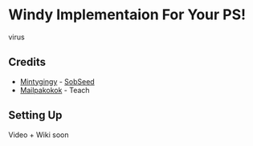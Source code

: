 # Windy Implementaion For Your PS!
virus

## Credits
- [Mintygingy](https://github.com/mintygingy) - [SobSeed](https://github.com/mintygingy/SobSeed)
- [Mailpakokok](https://github.com/mailpakokok) - Teach

## Setting Up
Video + Wiki soon
